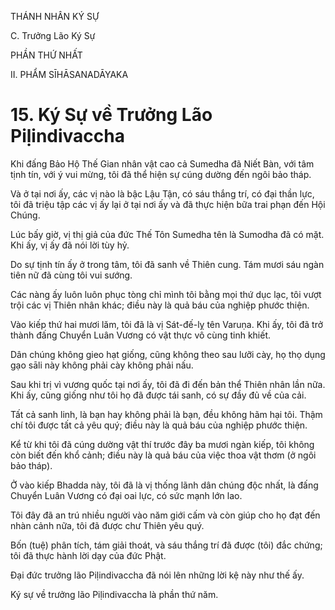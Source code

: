 THÁNH NHÂN KÝ SỰ

C. Trưởng Lão Ký Sự

PHẦN THỨ NHẤT

II. PHẨM SĪHĀSANADĀYAKA

# 15. Ký Sự về Trưởng Lão Piḷindivaccha

Khi đấng Bảo Hộ Thế Gian nhân vật cao cả Sumedha đã Niết Bàn, với tâm tịnh tín, với ý vui mừng, tôi đã thể hiện sự cúng dường đến ngôi bảo tháp.

Và ở tại nơi ấy, các vị nào là bậc Lậu Tận, có sáu thắng trí, có đại thần lực, tôi đã triệu tập các vị ấy lại ở tại nơi ấy và đã thực hiện bữa trai phạn đến Hội Chúng.

Lúc bấy giờ, vị thị giả của đức Thế Tôn Sumedha tên là Sumodha đã có mặt. Khi ấy, vị ấy đã nói lời tùy hỷ.

Do sự tịnh tín ấy ở trong tâm, tôi đã sanh về Thiên cung. Tám mươi sáu ngàn tiên nữ đã cùng tôi vui sướng.

Các nàng ấy luôn luôn phục tòng chỉ mình tôi bằng mọi thứ dục lạc, tôi vượt trội các vị Thiên nhân khác; điều này là quả báu của nghiệp phước thiện.

Vào kiếp thứ hai mươi lăm, tôi đã là vị Sát-đế-lỵ tên Varuṇa. Khi ấy, tôi đã trở thành đấng Chuyển Luân Vương có vật thực vô cùng tinh khiết.

Dân chúng không gieo hạt giống, cũng không theo sau lưỡi cày, họ thọ dụng gạo sāli này không phải cày không phải nấu.

Sau khi trị vì vương quốc tại nơi ấy, tôi đã đi đến bản thể Thiên nhân lần nữa. Khi ấy, cũng giống như tôi họ đã được tái sanh, có sự đầy đủ về của cải.

Tất cả sanh linh, là bạn hay không phải là bạn, đều không hãm hại tôi. Thậm chí tôi được tất cả yêu quý; điều này là quả báu của nghiệp phước thiện.

Kể từ khi tôi đã cúng dường vật thí trước đây ba mươi ngàn kiếp, tôi không còn biết đến khổ cảnh; điều này là quả báu của việc thoa vật thơm (ở ngôi bảo tháp).

Ở vào kiếp Bhadda này, tôi đã là vị thống lãnh dân chúng độc nhất, là đấng Chuyển Luân Vương có đại oai lực, có sức mạnh lớn lao.

Tôi đây đã an trú nhiều người vào năm giới cấm và còn giúp cho họ đạt đến nhàn cảnh nữa, tôi đã được chư Thiên yêu quý.

Bốn (tuệ) phân tích, tám giải thoát, và sáu thắng trí đã được (tôi) đắc chứng; tôi đã thực hành lời dạy của đức Phật.

Đại đức trưởng lão Piḷindivaccha đã nói lên những lời kệ này như thế ấy.

Ký sự về trưởng lão Piḷindivaccha là phần thứ năm.
